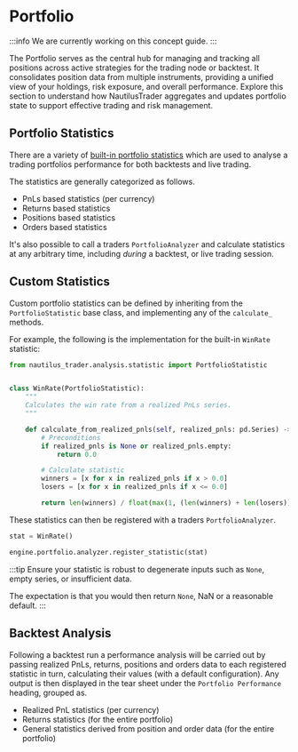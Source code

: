 # Portfolio

:::info
We are currently working on this concept guide.
:::

The Portfolio serves as the central hub for managing and tracking all positions across active strategies for the trading node or backtest.
It consolidates position data from multiple instruments, providing a unified view of your holdings, risk exposure, and overall performance.
Explore this section to understand how NautilusTrader aggregates and updates portfolio state to support effective trading and risk management.

## Portfolio Statistics

There are a variety of [built-in portfolio statistics](https://github.com/nautechsystems/nautilus_trader/tree/develop/nautilus_trader/analysis/statistics)
which are used to analyse a trading portfolios performance for both backtests and live trading.

The statistics are generally categorized as follows.

- PnLs based statistics (per currency)
- Returns based statistics
- Positions based statistics
- Orders based statistics

It's also possible to call a traders `PortfolioAnalyzer` and calculate statistics at any arbitrary
time, including *during* a backtest, or live trading session.

## Custom Statistics

Custom portfolio statistics can be defined by inheriting from the `PortfolioStatistic`
base class, and implementing any of the `calculate_` methods.

For example, the following is the implementation for the built-in `WinRate` statistic:

```python
from nautilus_trader.analysis.statistic import PortfolioStatistic


class WinRate(PortfolioStatistic):
    """
    Calculates the win rate from a realized PnLs series.
    """

    def calculate_from_realized_pnls(self, realized_pnls: pd.Series) -> Any | None:
        # Preconditions
        if realized_pnls is None or realized_pnls.empty:
            return 0.0

        # Calculate statistic
        winners = [x for x in realized_pnls if x > 0.0]
        losers = [x for x in realized_pnls if x <= 0.0]

        return len(winners) / float(max(1, (len(winners) + len(losers))))
```

These statistics can then be registered with a traders `PortfolioAnalyzer`.

```python
stat = WinRate()

engine.portfolio.analyzer.register_statistic(stat)
```

:::tip
Ensure your statistic is robust to degenerate inputs such as ``None``, empty series, or insufficient data.

The expectation is that you would then return ``None``, NaN or a reasonable default.
:::

## Backtest Analysis

Following a backtest run a performance analysis will be carried out by passing realized PnLs, returns, positions and orders data to each registered
statistic in turn, calculating their values (with a default configuration). Any output is then displayed in the tear sheet
under the `Portfolio Performance` heading, grouped as.

- Realized PnL statistics (per currency)
- Returns statistics (for the entire portfolio)
- General statistics derived from position and order data (for the entire portfolio)
